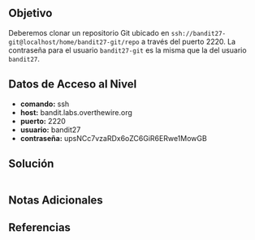 ## Objetivo
Deberemos clonar un repositorio Git ubicado en `ssh://bandit27-git@localhost/home/bandit27-git/repo` a través del puerto 2220. La contraseña para el usuario `bandit27-git` es la misma que la del usuario `bandit27`.

## Datos de Acceso al Nivel
- **comando:** ssh
- **host:** bandit.labs.overthewire.org
- **puerto:** 2220
- **usuario:** bandit27
- **contraseña:** upsNCc7vzaRDx6oZC6GiR6ERwe1MowGB

## Solución
```bash

```

## Notas Adicionales


## Referencias